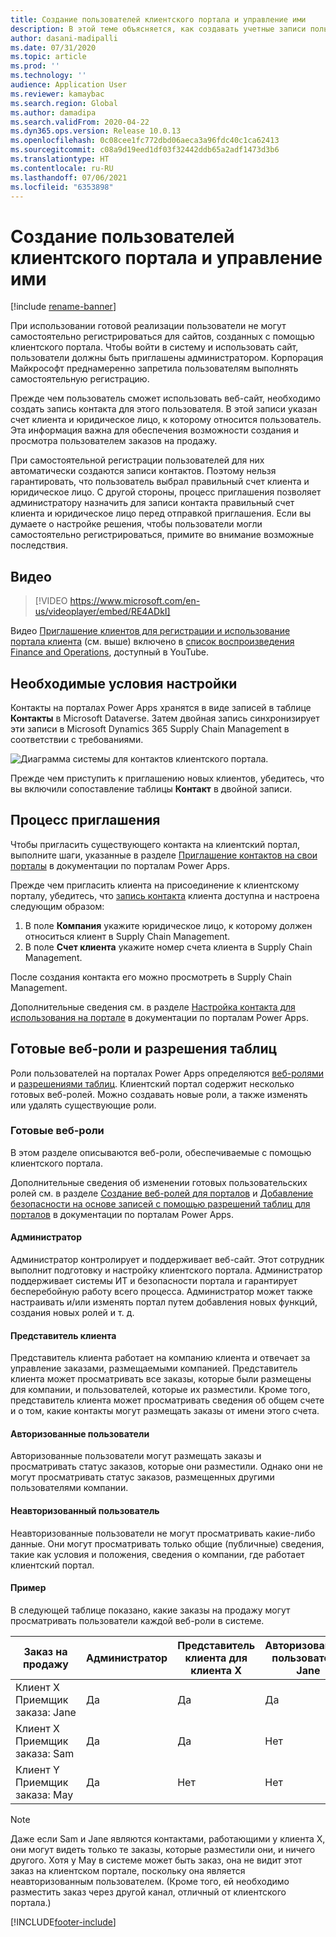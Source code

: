 ```yaml
---
title: Создание пользователей клиентского портала и управление ими
description: В этой теме объясняется, как создавать учетные записи пользователей клиентского портала и задавать для них разрешения.
author: dasani-madipalli
ms.date: 07/31/2020
ms.topic: article
ms.prod: ''
ms.technology: ''
audience: Application User
ms.reviewer: kamaybac
ms.search.region: Global
ms.author: damadipa
ms.search.validFrom: 2020-04-22
ms.dyn365.ops.version: Release 10.0.13
ms.openlocfilehash: 0c08cee1fc772dbd06aeca3a96fdc40c1ca62413
ms.sourcegitcommit: c08a9d19eed1df03f32442ddb65a2adf1473d3b6
ms.translationtype: HT
ms.contentlocale: ru-RU
ms.lasthandoff: 07/06/2021
ms.locfileid: "6353898"
---
```

# <a name="create-and-manage-customer-portal-users"></a>Создание пользователей клиентского портала и управление ими

[!include [rename-banner](~/includes/cc-data-platform-banner.md)]

При использовании готовой реализации пользователи не могут самостоятельно регистрироваться для сайтов, созданных с помощью клиентского портала. Чтобы войти в систему и использовать сайт, пользователи должны быть приглашены администратором. Корпорация Майкрософт преднамеренно запретила пользователям выполнять самостоятельную регистрацию.

Прежде чем пользователь сможет использовать веб-сайт, необходимо создать запись контакта для этого пользователя. В этой записи указан счет клиента и юридическое лицо, к которому относится пользователь. Эта информация важна для обеспечения возможности создания и просмотра пользователем заказов на продажу.

При самостоятельной регистрации пользователей для них автоматически создаются записи контактов. Поэтому нельзя гарантировать, что пользователь выбрал правильный счет клиента и юридическое лицо. С другой стороны, процесс приглашения позволяет администратору назначить для записи контакта правильный счет клиента и юридическое лицо перед отправкой приглашения. Если вы думаете о настройке решения, чтобы пользователи могли самостоятельно регистрироваться, примите во внимание возможные последствия.

## <a name="video"></a>Видео
> [!VIDEO https://www.microsoft.com/en-us/videoplayer/embed/RE4ADkI]

Видео [Приглашение клиентов для регистрации и использование портала клиента](https://youtu.be/drGUYHX9QIQ) (см. выше) включено в [список воспроизведения Finance and Operations](https://www.youtube.com/playlist?list=PLcakwueIHoT_SYfIaPGoOhloFoCXiUSyW), доступный в YouTube.

## <a name="prerequisite-setup"></a>Необходимые условия настройки

Контакты на порталах Power Apps хранятся в виде записей в таблице **Контакты** в Microsoft Dataverse. Затем двойная запись синхронизирует эти записи в Microsoft Dynamics 365 Supply Chain Management в соответствии с требованиями.

![Диаграмма системы для контактов клиентского портала.](media/customer-portal-contacts.png "Диаграмма системы для контактов клиентского портала")

Прежде чем приступить к приглашению новых клиентов, убедитесь, что вы включили сопоставление таблицы **Контакт** в двойной записи.

## <a name="the-invitation-process"></a>Процесс приглашения

Чтобы пригласить существующего контакта на клиентский портал, выполните шаги, указанные в разделе [Приглашение контактов на свои порталы](/powerapps/maker/portals/configure/invite-contacts) в документации по порталам Power Apps.

Прежде чем пригласить клиента на присоединение к клиентскому порталу, убедитесь, что [запись контакта](/powerapps/maker/portals/configure/configure-contacts) клиента доступна и настроена следующим образом:

1. В поле **Компания** укажите юридическое лицо, к которому должен относиться клиент в Supply Chain Management.
2. В поле **Счет клиента** укажите номер счета клиента в Supply Chain Management.

После создания контакта его можно просмотреть в Supply Chain Management.

Дополнительные сведения см. в разделе [Настройка контакта для использования на портале](/powerapps/maker/portals/configure/configure-contacts) в документации по порталам Power Apps.

## <a name="out-of-box-web-roles-and-table-permissions"></a>Готовые веб-роли и разрешения таблиц

Роли пользователей на порталах Power Apps определяются [веб-ролями](/powerapps/maker/portals/configure/create-web-roles) и [разрешениями таблиц](/powerapps/maker/portals/configure/assign-entity-permissions). Клиентский портал содержит несколько готовых веб-ролей. Можно создавать новые роли, а также изменять или удалять существующие роли.

### <a name="out-of-box-web-roles"></a>Готовые веб-роли

В этом разделе описываются веб-роли, обеспечиваемые с помощью клиентского портала.

Дополнительные сведения об изменении готовых пользовательских ролей см. в разделе [Создание веб-ролей для порталов](/powerapps/maker/portals/configure/create-web-roles) и [Добавление безопасности на основе записей с помощью разрешений таблиц для порталов](/powerapps/maker/portals/configure/assign-entity-permissions) в документации по порталам Power Apps.

#### <a name="administrator"></a>Администратор

Администратор контролирует и поддерживает веб-сайт. Этот сотрудник выполнит подготовку и настройку клиентского портала. Администратор поддерживает системы ИТ и безопасности портала и гарантирует бесперебойную работу всего процесса. Администратор может также настраивать и/или изменять портал путем добавления новых функций, создания новых ролей и т. д.

#### <a name="customer-representative"></a>Представитель клиента

Представитель клиента работает на компанию клиента и отвечает за управление заказами, размещаемыми компанией. Представитель клиента может просматривать все заказы, которые были размещены для компании, и пользователей, которые их разместили. Кроме того, представитель клиента может просматривать сведения об общем счете и о том, какие контакты могут размещать заказы от имени этого счета.

#### <a name="authorized-users"></a>Авторизованные пользователи

Авторизованные пользователи могут размещать заказы и просматривать статус заказов, которые они разместили. Однако они не могут просматривать статус заказов, размещенных другими пользователями компании.

#### <a name="unauthorized-users"></a>Неавторизованный пользователь

Неавторизованные пользователи не могут просматривать какие-либо данные. Они могут просматривать только общие (публичные) сведения, такие как условия и положения, сведения о компании, где работает клиентский портал.

#### <a name="example"></a>Пример

В следующей таблице показано, какие заказы на продажу могут просматривать пользователи каждой веб-роли в системе.

| Заказ на продажу | Администратор | Представитель клиента для клиента&nbsp;X | Авторизованный пользователь: Jane | Авторизованный пользователь: Sam | Неавторизованный пользователь: May |
|---|---|---|---|---|---|
| Клиент&nbsp;X Приемщик заказа:&nbsp;Jane | Да | Да | Да | Нет | Нет |
| Клиент&nbsp;X Приемщик заказа:&nbsp;Sam | Да | Да | Нет | Да | Нет |
| Клиент&nbsp;Y Приемщик заказа:&nbsp;May | Да | Нет | Нет | Нет | Нет |

> [!NOTE]
> Даже если Sam и Jane являются контактами, работающими у клиента X, они могут видеть только те заказы, которые разместили они, и ничего другого. Хотя у May в системе может быть заказ, она не видит этот заказ на клиентском портале, поскольку она является неавторизованным пользователем. (Кроме того, ей необходимо разместить заказ через другой канал, отличный от клиентского портала.)


[!INCLUDE[footer-include](../../includes/footer-banner.md)]
